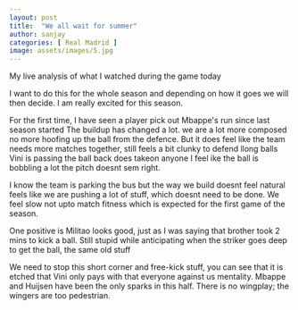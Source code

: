 ```yaml
---
layout: post
title:  "We all wait for summer"
author: sanjay
categories: [ Real Madrid ]
image: assets/images/5.jpg
---
```

My live analysis of what I watched during the game today

I want to do this for the whole season and depending on how it goes we will then decide. I am really excited for this season.

For the first time, I have seen a player pick out Mbappe's run since last season started
The buildup has changed a lot. we are a lot more composed no more hoofing up the ball from the defence.
But it does feel like the team needs more matches together, still feels a bit clunky to defend llong balls
Vini is passing the ball back does takeon anyone
I feel ike the ball is bobbling a lot the pitch doesnt sem right.

I know the team is parking the bus but the way we build doesnt feel natural feels like we are pushing a lot of stuff, which doesnt need to be done. We feel slow not upto match fitness which is expected for the first game of the season.

One positive is Militao looks good, just as I was saying that brother took 2 mins to kick a ball. Still stupid while anticipating when the striker goes deep to get the ball, the same old stuff

We need to stop this short corner and free-kick stuff, you can see that it is etched that Vini only pays with that everyone against us mentality.
Mbappe and Huijsen have been the only sparks in this half. There is no wingplay; the wingers are too pedestrian.
